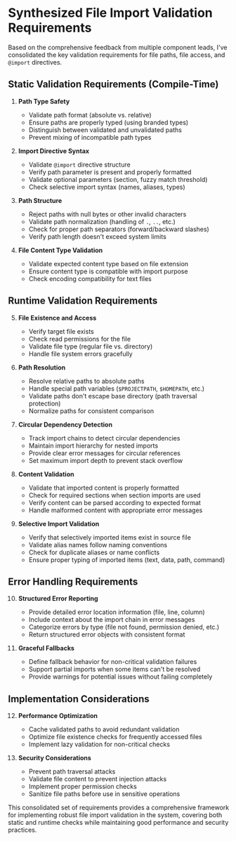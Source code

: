 # Synthesized File Import Validation Requirements

Based on the comprehensive feedback from multiple component leads, I've consolidated the key validation requirements for file paths, file access, and `@import` directives.

## Static Validation Requirements (Compile-Time)

1. **Path Type Safety**
   - Validate path format (absolute vs. relative)
   - Ensure paths are properly typed (using branded types)
   - Distinguish between validated and unvalidated paths
   - Prevent mixing of incompatible path types

2. **Import Directive Syntax**
   - Validate `@import` directive structure
   - Verify path parameter is present and properly formatted
   - Validate optional parameters (section, fuzzy match threshold)
   - Check selective import syntax (names, aliases, types)

3. **Path Structure**
   - Reject paths with null bytes or other invalid characters
   - Validate path normalization (handling of `.`, `..`, etc.)
   - Check for proper path separators (forward/backward slashes)
   - Verify path length doesn't exceed system limits

4. **File Content Type Validation**
   - Validate expected content type based on file extension
   - Ensure content type is compatible with import purpose
   - Check encoding compatibility for text files

## Runtime Validation Requirements

5. **File Existence and Access**
   - Verify target file exists
   - Check read permissions for the file
   - Validate file type (regular file vs. directory)
   - Handle file system errors gracefully

6. **Path Resolution**
   - Resolve relative paths to absolute paths
   - Handle special path variables (`$PROJECTPATH`, `$HOMEPATH`, etc.)
   - Validate paths don't escape base directory (path traversal protection)
   - Normalize paths for consistent comparison

7. **Circular Dependency Detection**
   - Track import chains to detect circular dependencies
   - Maintain import hierarchy for nested imports
   - Provide clear error messages for circular references
   - Set maximum import depth to prevent stack overflow

8. **Content Validation**
   - Validate that imported content is properly formatted
   - Check for required sections when section imports are used
   - Verify content can be parsed according to expected format
   - Handle malformed content with appropriate error messages

9. **Selective Import Validation**
   - Verify that selectively imported items exist in source file
   - Validate alias names follow naming conventions
   - Check for duplicate aliases or name conflicts
   - Ensure proper typing of imported items (text, data, path, command)

## Error Handling Requirements

10. **Structured Error Reporting**
    - Provide detailed error location information (file, line, column)
    - Include context about the import chain in error messages
    - Categorize errors by type (file not found, permission denied, etc.)
    - Return structured error objects with consistent format

11. **Graceful Fallbacks**
    - Define fallback behavior for non-critical validation failures
    - Support partial imports when some items can't be resolved
    - Provide warnings for potential issues without failing completely

## Implementation Considerations

12. **Performance Optimization**
    - Cache validated paths to avoid redundant validation
    - Optimize file existence checks for frequently accessed files
    - Implement lazy validation for non-critical checks

13. **Security Considerations**
    - Prevent path traversal attacks
    - Validate file content to prevent injection attacks
    - Implement proper permission checks
    - Sanitize file paths before use in sensitive operations

This consolidated set of requirements provides a comprehensive framework for implementing robust file import validation in the system, covering both static and runtime checks while maintaining good performance and security practices.